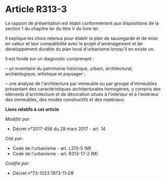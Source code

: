# Article R313-3

Le rapport de présentation est établi conformément aux dispositions de la section 1 du chapitre Ier du titre V du livre Ier.

Il explique les choix retenus pour établir le plan de sauvegarde et de mise en valeur et leur compatibilité avec le projet
d'aménagement et de développement durable du plan local d'urbanisme lorsqu'il en existe un.

Il est fondé sur un diagnostic comprenant :

– un inventaire du patrimoine historique, urbain, architectural, archéologique, artistique et paysager ;

– une analyse de l'architecture par immeuble ou par groupe d'immeubles présentant des caractéristiques architecturales
homogènes, y compris des éléments d'architecture et de décoration situés à l'intérieur et à l'extérieur des immeubles, des
modes constructifs et des matériaux.

**Liens relatifs à cet article**

_Modifié par_:

  - Décret n°2017-456 du 29 mars 2017 - art. 14

_Cité par_:

  - Code de l'urbanisme - art. L313-5 (M)
  - Code de l'urbanisme - art. R313-17-2 (M)

_Codifié par_:

  - Décret n°73-1023 1973-11-08
